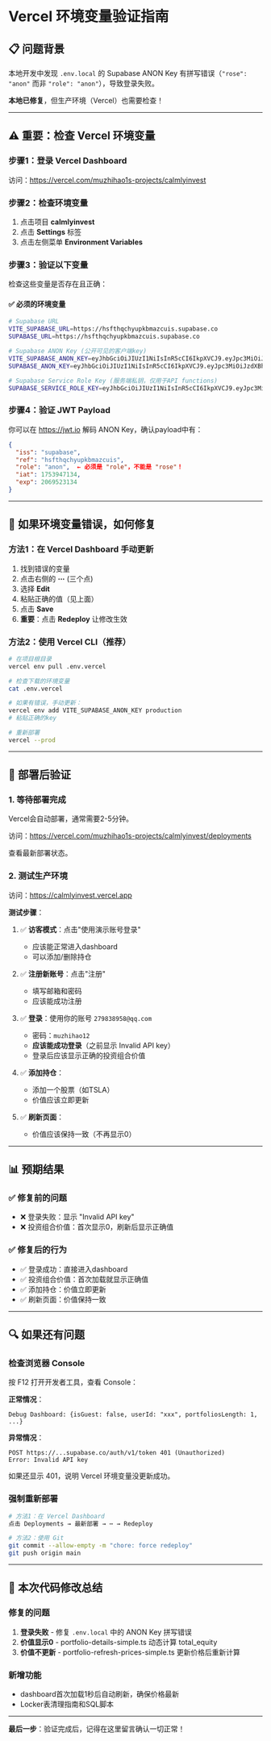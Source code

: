 # Vercel 环境变量验证指南

## 📋 问题背景

本地开发中发现 `.env.local` 的 Supabase ANON Key 有拼写错误（`"rose": "anon"` 而非 `"role": "anon"`），导致登录失败。

**本地已修复**，但生产环境（Vercel）也需要检查！

---

## ⚠️ 重要：检查 Vercel 环境变量

### 步骤1：登录 Vercel Dashboard

访问：https://vercel.com/muzhihao1s-projects/calmlyinvest

### 步骤2：检查环境变量

1. 点击项目 **calmlyinvest**
2. 点击 **Settings** 标签
3. 点击左侧菜单 **Environment Variables**

### 步骤3：验证以下变量

检查这些变量是否存在且正确：

#### ✅ 必须的环境变量

```bash
# Supabase URL
VITE_SUPABASE_URL=https://hsfthqchyupkbmazcuis.supabase.co
SUPABASE_URL=https://hsfthqchyupkbmazcuis.supabase.co

# Supabase ANON Key (公开可见的客户端key)
VITE_SUPABASE_ANON_KEY=eyJhbGciOiJIUzI1NiIsInR5cCI6IkpXVCJ9.eyJpc3MiOiJzdXBhYmFzZSIsInJlZiI6ImhzZnRocWNoeXVwa2JtYXpjdWlzIiwicm9sZSI6ImFub24iLCJpYXQiOjE3NTM5NDcxMzQsImV4cCI6MjA2OTUyMzEzNH0.lgEh9aI69XXxSB_V1QpXLyNP-CCXFfxTHhQMfN3bxF0
SUPABASE_ANON_KEY=eyJhbGciOiJIUzI1NiIsInR5cCI6IkpXVCJ9.eyJpc3MiOiJzdXBhYmFzZSIsInJlZiI6ImhzZnRocWNoeXVwa2JtYXpjdWlzIiwicm9sZSI6ImFub24iLCJpYXQiOjE3NTM5NDcxMzQsImV4cCI6MjA2OTUyMzEzNH0.lgEh9aI69XXxSB_V1QpXLyNP-CCXFfxTHhQMfN3bxF0

# Supabase Service Role Key (服务端私钥，仅用于API functions)
SUPABASE_SERVICE_ROLE_KEY=eyJhbGciOiJIUzI1NiIsInR5cCI6IkpXVCJ9.eyJpc3MiOiJzdXBhYmFzZSIsInJlZiI6ImhzZnRocWNoeXVwa2JtYXpjdWlzIiwicm9sZSI6InNlcnZpY2Vfcm9sZSIsImlhdCI6MTc1Mzk0NzEzNCwiZXhwIjoyMDY5NTIzMTM0fQ.c3mXGrxU4lrgGBcZp1465c-qJYrrf_mi6vL2c_kerE8
```

### 步骤4：验证 JWT Payload

你可以在 https://jwt.io 解码 ANON Key，确认payload中有：

```json
{
  "iss": "supabase",
  "ref": "hsfthqchyupkbmazcuis",
  "role": "anon",  ← 必须是 "role"，不能是 "rose"！
  "iat": 1753947134,
  "exp": 2069523134
}
```

---

## 🔧 如果环境变量错误，如何修复

### 方法1：在 Vercel Dashboard 手动更新

1. 找到错误的变量
2. 点击右侧的 **⋯** (三个点)
3. 选择 **Edit**
4. 粘贴正确的值（见上面）
5. 点击 **Save**
6. **重要**：点击 **Redeploy** 让修改生效

### 方法2：使用 Vercel CLI（推荐）

```bash
# 在项目根目录
vercel env pull .env.vercel

# 检查下载的环境变量
cat .env.vercel

# 如果有错误，手动更新：
vercel env add VITE_SUPABASE_ANON_KEY production
# 粘贴正确的key

# 重新部署
vercel --prod
```

---

## 🚀 部署后验证

### 1. 等待部署完成

Vercel会自动部署，通常需要2-5分钟。

访问：https://vercel.com/muzhihao1s-projects/calmlyinvest/deployments

查看最新部署状态。

### 2. 测试生产环境

访问：https://calmlyinvest.vercel.app

**测试步骤**：

1. ✅ **访客模式**：点击"使用演示账号登录"
   - 应该能正常进入dashboard
   - 可以添加/删除持仓

2. ✅ **注册新账号**：点击"注册"
   - 填写邮箱和密码
   - 应该能成功注册

3. ✅ **登录**：使用你的账号 `279838958@qq.com`
   - 密码：`muzhihao12`
   - **应该能成功登录**（之前显示 Invalid API key）
   - 登录后应该显示正确的投资组合价值

4. ✅ **添加持仓**：
   - 添加一个股票（如TSLA）
   - 价值应该立即更新

5. ✅ **刷新页面**：
   - 价值应该保持一致（不再显示0）

---

## 📊 预期结果

### ✅ 修复前的问题

- ❌ 登录失败：显示 "Invalid API key"
- ❌ 投资组合价值：首次显示0，刷新后显示正确值

### ✅ 修复后的行为

- ✅ 登录成功：直接进入dashboard
- ✅ 投资组合价值：首次加载就显示正确值
- ✅ 添加持仓：价值立即更新
- ✅ 刷新页面：价值保持一致

---

## 🔍 如果还有问题

### 检查浏览器 Console

按 F12 打开开发者工具，查看 Console：

**正常情况**：
```
Debug Dashboard: {isGuest: false, userId: "xxx", portfoliosLength: 1, ...}
```

**异常情况**：
```
POST https://...supabase.co/auth/v1/token 401 (Unauthorized)
Error: Invalid API key
```

如果还显示 401，说明 Vercel 环境变量没更新成功。

### 强制重新部署

```bash
# 方法1：在 Vercel Dashboard
点击 Deployments → 最新部署 → ⋯ → Redeploy

# 方法2：使用 Git
git commit --allow-empty -m "chore: force redeploy"
git push origin main
```

---

## 📝 本次代码修改总结

### 修复的问题

1. **登录失败** - 修复 `.env.local` 中的 ANON Key 拼写错误
2. **价值显示0** - portfolio-details-simple.ts 动态计算 total_equity
3. **价值不更新** - portfolio-refresh-prices-simple.ts 更新价格后重新计算

### 新增功能

- dashboard首次加载1秒后自动刷新，确保价格最新
- Locker表清理指南和SQL脚本

---

**最后一步**：验证完成后，记得在这里留言确认一切正常！
